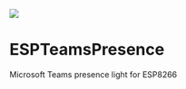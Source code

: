 ![](https://github.com/toblum/ESPTeamsPresence/workflows/BuildAndRelease/badge.svg)

# ESPTeamsPresence
Microsoft Teams presence light for ESP8266

